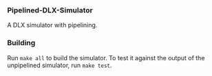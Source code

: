 ### Pipelined-DLX-Simulator

A DLX simulator with pipelining.

### Building
Run `make all` to build the simulator. To test it against the output of the unpipelined simulator, run `make test`. 